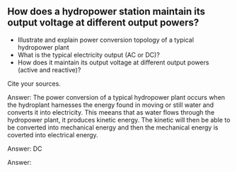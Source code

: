 ## How does a hydropower station maintain its output voltage at different output powers? 
   - Illustrate and explain power conversion topology of a typical hydropower plant
   - What is the typical electricity output (AC or DC)?
   - How does it maintain its output voltage at different output powers (active and reactive)?

Cite your sources.

Answer: The power conversion of a typical hydropower plant occurs when the hydroplant harnesses the energy found in moving or still water and converts it into electricity. This meeans that as water flows through the hydropower plant, it produces kinetic energy. The kinetic  will then be able to be converted into mechanical energy and then the mechanical energy is coverted into electrical energy.

Answer: DC

Answer: 

